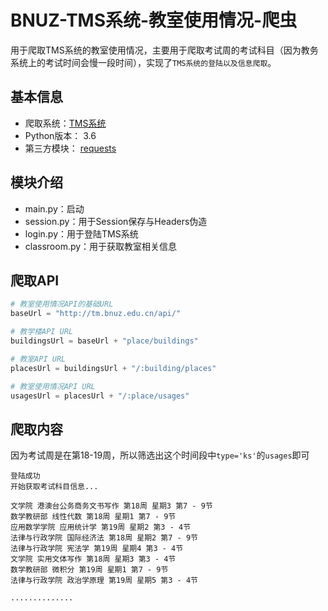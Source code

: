 # BNUZ-TMS系统-教室使用情况-爬虫
用于爬取TMS系统的教室使用情况，主要用于爬取考试周的考试科目（因为教务系统上的考试时间会慢一段时间），实现了`TMS系统的登陆以及信息爬取`。

## 基本信息

* 爬取系统：[TMS系统](http://tm.bnuz.edu.cn)
* Python版本： 3.6
* 第三方模块： [requests](http://www.python-requests.org/en/master/)

## 模块介绍

* main.py：启动
* session.py：用于Session保存与Headers伪造
* login.py：用于登陆TMS系统
* classroom.py：用于获取教室相关信息

## 爬取API

```python
# 教室使用情况API的基础URL
baseUrl = "http://tm.bnuz.edu.cn/api/"

# 教学楼API URL
buildingsUrl = baseUrl + "place/buildings"

# 教室API URL
placesUrl = buildingsUrl + "/:building/places"

# 教室使用情况API URL
usagesUrl = placesUrl + "/:place/usages"
```

## 爬取内容

因为考试周是在第18-19周，所以筛选出这个时间段中`type='ks'`的`usages`即可

```
登陆成功
开始获取考试科目信息...

文学院 港澳台公务商务文书写作 第18周 星期3 第7 - 9节
数学教研部 线性代数 第18周 星期1 第7 - 9节
应用数学学院 应用统计学 第19周 星期2 第3 - 4节
法律与行政学院 国际经济法 第18周 星期2 第7 - 9节
法律与行政学院 宪法学 第19周 星期4 第3 - 4节
文学院 实用文体写作 第18周 星期3 第3 - 4节
数学教研部 微积分 第19周 星期1 第7 - 9节
法律与行政学院 政治学原理 第19周 星期5 第3 - 4节

..............
```

